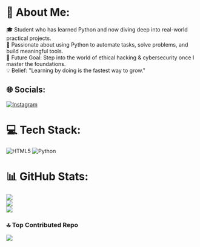 # 💫 About Me:
🎓 Student who has learned Python and now diving deep into real-world practical projects.<br>🐍 Passionate about using Python to automate tasks, solve problems, and build meaningful tools.<br>🔐 Future Goal: Step into the world of ethical hacking & cybersecurity once I master the foundations.<br>💡 Belief: "Learning by doing is the fastest way to grow."


## 🌐 Socials:
[![Instagram](https://img.shields.io/badge/Instagram-%23E4405F.svg?logo=Instagram&logoColor=white)](https://instagram.com/cybersurend) 

# 💻 Tech Stack:
![HTML5](https://img.shields.io/badge/html5-%23E34F26.svg?style=plastic&logo=html5&logoColor=white) ![Python](https://img.shields.io/badge/python-3670A0?style=plastic&logo=python&logoColor=ffdd54)
# 📊 GitHub Stats:
![](https://github-readme-stats.vercel.app/api?username=surend-DEH&theme=github_dark&hide_border=false&include_all_commits=false&count_private=false)<br/>
![](https://nirzak-streak-stats.vercel.app/?user=surend-DEH&theme=github_dark&hide_border=false)<br/>
![](https://github-readme-stats.vercel.app/api/top-langs/?username=surend-DEH&theme=github_dark&hide_border=false&include_all_commits=false&count_private=false&layout=compact)

### 🔝 Top Contributed Repo
![](https://github-contributor-stats.vercel.app/api?username=surend-DEH&limit=5&theme=dracula&combine_all_yearly_contributions=true)

<!-- Proudly created with GPRM ( https://gprm.itsvg.in ) -->
